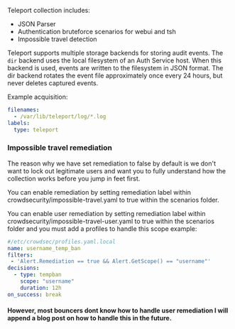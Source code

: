 Teleport collection includes:
- JSON Parser
- Authentication bruteforce scenarios for webui and tsh
- Impossible travel detection

Teleport supports multiple storage backends for storing audit events. The `dir` backend uses the local filesystem of an Auth Service host. When this backend is used, events are written to the filesystem in JSON format. The dir backend rotates the event file approximately once every 24 hours, but never deletes captured events.

Example acquisition:

```yaml
filenames:
  - /var/lib/teleport/log/*.log
labels:
  type: teleport
```

### Impossible travel remediation

The reason why we have set remediation to false by default is we don't want to lock out legitimate users and want you to fully understand how the collection works before you jump in feet first.

You can enable remediation by setting remediation label within crowdsecurity/impossible-travel.yaml to true within the scenarios folder.

You can enable user remediation by setting remediation label within crowdsecurity/impossible-travel-user.yaml to true within the scenarios folder and you must add a profiles to handle this scope example:

```yaml
#/etc/crowdsec/profiles.yaml.local
name: username_temp_ban
filters:
 - 'Alert.Remediation == true && Alert.GetScope() == "username"'
decisions:
  - type: tempban
    scope: "username"
    duration: 12h
on_success: break
```

#### However, most bouncers dont know how to handle user remediation I will append a blog post on how to handle this in the future.